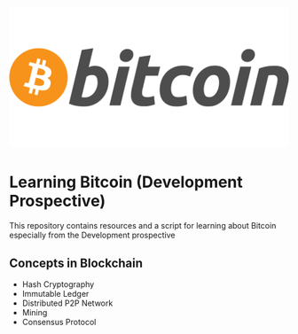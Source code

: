 <h1 align="center">
  <img alt="Bitcoin logo" src="assets/bitcoin-logo.png" /><br/>
</h1>

# Learning Bitcoin (Development Prospective)
This repository contains resources and a script for learning about Bitcoin especially from the Development prospective

## Concepts in Blockchain
- Hash Cryptography
- Immutable Ledger
- Distributed P2P Network
- Mining
- Consensus Protocol

